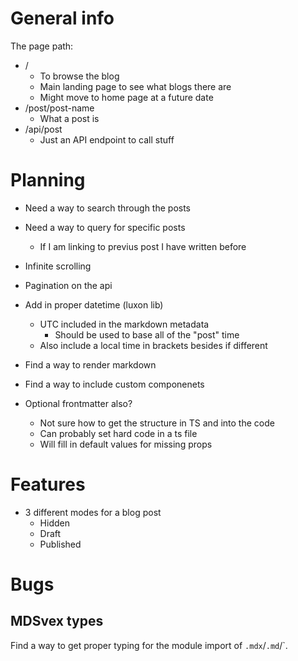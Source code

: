 # General info

The page path:
- /
  - To browse the blog
  - Main landing page to see what blogs there are
  - Might move to home page at a future date
- /post/post-name
  - What a post is
- /api/post
  - Just an API endpoint to call stuff

# Planning
- Need a way to search through the posts
- Need a way to query for specific posts
  - If I am linking to previus post I have written before
- Infinite scrolling
- Pagination on the api
- Add in proper datetime (luxon lib)
  - UTC included in the markdown metadata
    - Should be used to base all of the "post" time
  - Also include a local time in brackets besides if different
- Find a way to render markdown
- Find a way to include custom componenets

- Optional frontmatter also?
  - Not sure how to get the structure in TS and into the code
  - Can probably set hard code in a ts file
  - Will fill in default values for missing props

# Features
- 3 different modes for a blog post
  - Hidden
  - Draft
  - Published

# Bugs

## MDSvex types
Find a way to get proper typing for the module import of `.mdx`/`.md`/`.
